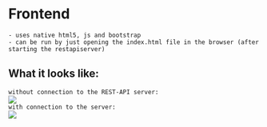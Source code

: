 # Frontend

```
- uses native html5, js and bootstrap
- can be run by just opening the index.html file in the browser (after starting the restapiserver)
```

## What it looks like:

`without connection to the REST-API server:`
<br>
<img src="https://cdn.discordapp.com/attachments/638844015084568597/745674192107601920/unknown.png">
<br>
`with connection to the server:`
<br>
<img src="https://cdn.discordapp.com/attachments/638844015084568597/745674550812868750/unknown.png">
